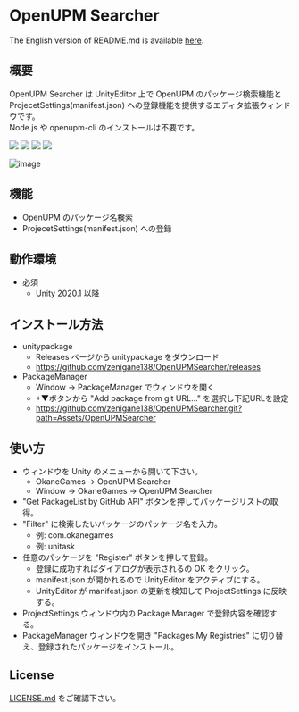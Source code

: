OpenUPM Searcher
===
The English version of README.md is available [here](/README.md).

概要
---
OpenUPM Searcher は UnityEditor 上で OpenUPM のパッケージ検索機能と ProjecetSettings(manifest.json) への登録機能を提供するエディタ拡張ウィンドウです。  
Node.js や openupm-cli のインストールは不要です。  

![](https://img.shields.io/badge/Unity-2020.1%20or%20later-lightgrey)
[![](https://img.shields.io/badge/license-MIT-orange)](https://github.com/zenigane138/AnythingBookmark/blob/main/LICENSE.md)
[![](https://img.shields.io/badge/readme-English-red)](/README_ja.md)
[![](https://img.shields.io/badge/Follow-FFFFFF.svg?logo=twitter&style=flat)](https://twitter.com/intent/follow?screen_name=zenigane138)

![image](https://user-images.githubusercontent.com/36072156/232230899-52835490-8a8b-4ad8-8c1d-b2d1a5d78a67.png)

機能
---
- OpenUPM のパッケージ名検索
- ProjecetSettings(manifest.json) への登録

動作環境
---
- 必須
  - Unity 2020.1 以降

インストール方法
---
- unitypackage
  - Releases ページから unitypackage をダウンロード
  - https://github.com/zenigane138/OpenUPMSearcher/releases
- PackageManager
  - Window -> PackageManager でウィンドウを開く
  - +▼ボタンから "Add package from git URL..." を選択し下記URLを設定
  - https://github.com/zenigane138/OpenUPMSearcher.git?path=Assets/OpenUPMSearcher

使い方
---
- ウィンドウを Unity のメニューから開いて下さい。
  - OkaneGames -> OpenUPM Searcher
  - Window -> OkaneGames -> OpenUPM Searcher
- "Get PackageList by GitHub API" ボタンを押してパッケージリストの取得。
- "Filter" に検索したいパッケージのパッケージ名を入力。
  - 例: com.okanegames
  - 例: unitask
- 任意のパッケージを "Register" ボタンを押して登録。
  - 登録に成功すればダイアログが表示されるの OK をクリック。
  - manifest.json が開かれるので UnityEditor をアクティブにする。
  - UnityEditor が manifest.json の更新を検知して ProjectSettings に反映する。
- ProjectSettings ウィンドウ内の Package Manager で登録内容を確認する。
- PackageManager ウィンドウを開き "Packages:My Registries" に切り替え、登録されたパッケージをインストール。

License
---
[LICENSE.md](/LICENSE.md) をご確認下さい。
